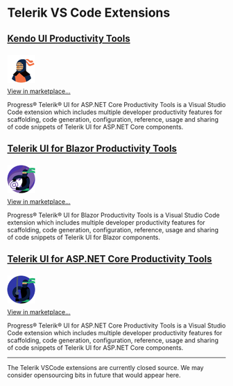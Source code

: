 # Telerik VS Code Extensions

## [Kendo UI Productivity Tools](https://marketplace.visualstudio.com/items?itemName=KendoUI.kendotemplatewizard)

<a href="https://marketplace.visualstudio.com/items?itemName=KendoUI.kendotemplatewizard" target="_blank"><img alt="Kendo UI Productivity Tools" title="Kendo UI Productivity Tools" src="docs/images/extensions/kendo.png" style="width: 64px; height: 64px; margin: 8px 16px 8px 0px;"><br>View in marketplace...</a>

Progress® Telerik® UI for ASP.NET Core Productivity Tools is a Visual Studio Code extension which includes multiple developer productivity features for scaffolding, code generation, configuration, reference, usage and sharing of code snippets of Telerik UI for ASP.NET Core components.

## [Telerik UI for Blazor Productivity Tools](https://marketplace.visualstudio.com/items?itemName=TelerikInc.blazortemplatewizard)

<a href="https://marketplace.visualstudio.com/items?itemName=TelerikInc.blazortemplatewizard" target="_blank"><img alt="Telerik UI for Blazor Productivity Tools" title="Telerik UI for Blazor Productivity Tools" src="docs/images/extensions/blazor.png" style="width: 64px; height: 64px; margin: 8px 16px 8px 0px;"><br>View in marketplace...</a>

Progress® Telerik® UI for Blazor Productivity Tools is a Visual Studio Code extension which includes multiple developer productivity features for scaffolding, code generation, configuration, reference, usage and sharing of code snippets of Telerik UI for Blazor components.

## [Telerik UI for ASP.NET Core Productivity Tools](https://marketplace.visualstudio.com/items?itemName=TelerikInc.aspnetcoretemplatewizard)

<a href="https://marketplace.visualstudio.com/items?itemName=TelerikInc.aspnetcoretemplatewizard" target="_blank"><img alt="Telerik UI for ASP.NET Core Template Wizard for Visual Studio Code" title="Telerik UI for ASP.NET Core Template Wizard for Visual Studio Code" src="docs/images/extensions/aspnet-core.png" style="width: 64px; height: 64px; margin: 8px 16px 8px 0px;"><br>View in marketplace...</a>

Progress® Telerik® UI for ASP.NET Core Productivity Tools is a Visual Studio Code extension which includes multiple developer productivity features for scaffolding, code generation, configuration, reference, usage and sharing of code snippets of Telerik UI for ASP.NET Core components.

<hr>
The Telerik VSCode extensions are currently closed source. We may consider opensourcing bits in future that would appear here.